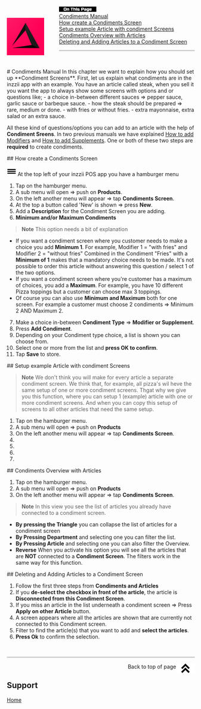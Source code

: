 <div id= "Top"></div>
<p><img src="../Assets/Pictures/play_store_512.png" alt="inzzii logo" width="100" style="float: left; margin-right: 40px; margin-top: 30px; margin-bottom: 20px"/>
<img src="../Assets/Pictures/OnTP.png" alt="index" width="100" style="float: left"/> <br>
<a href="#Manual">Condiments Manual</a><br>
<a href="#Screen">How create a Condiments Screen</a><br>
<a href="#Setup">Setup example Article with condiment Screens</a><br>
<a href="#Article">Condiments Overview with Articles</a><br>
<a href="#DelAdd">Deleting and Adding Articles to a Condiment Screen</a>
</p>

<hr style="border-top: 3px solid #ccc; background: transparent;" >
<p><br></p>

<div id= "Manual"></div>
# Condiments Manual
In this chapter we want to explain how you should set up **Condiment Screens**. First, let us explain what condiments are in the inzzii app with an example. You have an article called steak, when you sell it you want the app to always show some screens with options and or questions like;
- a choice in-between different sauces => pepper sauce, garlic sauce or barbeque sauce.
- how the steak should be prepared => rare, medium or done. 
- with fries or without fries.
- extra mayonnaise, extra salad or an extra sauce.

All these kind of questions/options you can add to an article with the help of **Condiment Sreens**.
In two previous manuals we have explained [How to add Modifiers](../docs/Chapter5.md) and [How to add Supplements](../docs/Chapter14.md). One or both of these two steps are **required** to create condiments. 

<div id= "Screen"></div>
## How create a Condiments Screen

<img src="../Assets/Pictures/Hmenu.png" alt="hamburgermenu" width="25" height="25"/> At the top left of your inzzii POS app you have a hamburger menu 
1. Tap on the hamburger menu.
2. A sub menu will open => push on **Products**.
3. On the left another menu will appear => tap **Condiments Screen**.
4. At the top a button called 'New' is shown => press **New**.
5. Add a **Description** for the Condiment Screen you are adding.
6. **Minimum and/or Maximum Condiments**
>**Note** This option needs a bit of explanation
- If you want a condiment screen where you customer needs to make a choice you add **Minimum 1**. For example, Modifier 1 = "with fries" and Modifier 2 = "without fries" Combined in the Condiment "Fries" with a **Minimum of 1** makes that a mandatory choice needs to be made. It's not possible to order this article without answering this question / select 1 of the two options.
- If you want a condiment screen where you're customer has a maximum of choices, you add a **Maximum**. For example, you have 10 different Pizza toppings but a customer can choose max 3 toppings.
- Of course you can also use **Minimum and Maximum** both for one screen. For example a customer must choose 2 condiments => Minimum 2 AND Maximum 2.
7. Make a choice in-between **Condiment Type** => **Modifier or Supplement**.
8. Press **Add Condiment**.
9. Depending on your Condiment type choice, a list is shown you can choose from.
10. Select one or more from the list and **press OK to confirm**.
11. Tap **Save** to store.

<div id= "Setup"></div>
## Setup example Article with condiment Screens 

>**Note** We don't think you will make for every article a separate condiment screen. We think that, for example, all pizza's wil heve the same setup of one or more condiment screens. Thgat why we give you this function, where you can setup 1 (example) article with one or more condiment screens. And when you can copy this setup of screens to all other articles that need the same setup.

1. Tap on the hamburger menu.
2. A sub menu will open => push on **Products**
3. On the left another menu will appear => tap **Condiments Screen**.
4.
5.
6.
7.

<div id= "Article"></div>
## Condiments Overview with Articles 

1. Tap on the hamburger menu.
2. A sub menu will open => push on **Products**
3. On the left another menu will appear => tap **Condiments Screen**.
>**Note** In this view you see the list of articles you already have connected to a condiment screen. 
- **By pressing the Triangle** you can collapse the list of articles for a condiment screen
- **By Pressing Department** and selecting one you can filter the list.
- **By Pressing Article** and selecting one you can also filter the Overview.
- **Reverse** When you activate his option you will see all the articles that are **NOT** connected to a **Condiment Screen**. The filters work in the same way for this function.


<div id= "DelAdd"></div>
## Deleting and Adding Articles to a Condiment Screen 

1. Follow the first three steps from **Condiments and Articles**
2. If you **de-select the checkbox in front of the article**, the article is **Disconnected from this Condiment Screen**. 
3. If you miss an article in the list underneath a condiment screen => Press **Apply on other Article** button. 
4. A screen appears where all the articles are shown that are currently not connected to this Condiment screen.
5. Filter to find the article(s) that you want to add and **select the articles**.
6. **Press Ok** to confirm the selection.


<p><br></p>
<hr style="border-top: 3px solid #ccc; background: transparent;" >

<a href="#Top"><img src="../Assets/Pictures/Top.png" alt="Top" width="50" align="right" style="margin-bottom: 10px"/></a>
<p style="text-align: right;"> Back to top of page </p>

## Support
[Home](../index.md)